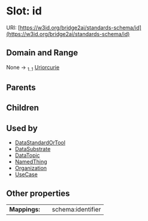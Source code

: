 
# Slot: id




URI: [https://w3id.org/bridge2ai/standards-schema/id](https://w3id.org/bridge2ai/standards-schema/id)


## Domain and Range

None &#8594;  <sub>1..1</sub> [Uriorcurie](types/Uriorcurie.md)

## Parents


## Children


## Used by

 * [DataStandardOrTool](DataStandardOrTool.md)
 * [DataSubstrate](DataSubstrate.md)
 * [DataTopic](DataTopic.md)
 * [NamedThing](NamedThing.md)
 * [Organization](Organization.md)
 * [UseCase](UseCase.md)

## Other properties

|  |  |  |
| --- | --- | --- |
| **Mappings:** | | schema:identifier |

